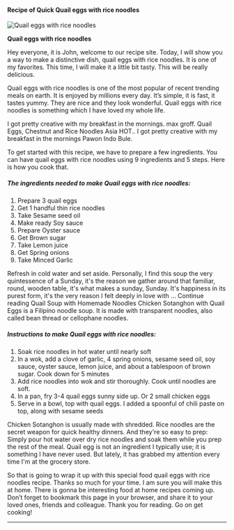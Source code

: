             

#### Recipe of Quick Quail eggs with rice noodles

![Quail eggs with rice noodles](https://img-global.cpcdn.com/recipes/57d10873dbb58395/751x532cq70/quail-eggs-with-rice-noodles-recipe-main-photo.jpg)

**Quail eggs with rice noodles**

Hey everyone, it is John, welcome to our recipe site. Today, I will show you a way to make a distinctive dish, quail eggs with rice noodles. It is one of my favorites. This time, I will make it a little bit tasty. This will be really delicious.

Quail eggs with rice noodles is one of the most popular of recent trending meals on earth. It is enjoyed by millions every day. It’s simple, it is fast, it tastes yummy. They are nice and they look wonderful. Quail eggs with rice noodles is something which I have loved my whole life.

I got pretty creative with my breakfast in the mornings. max groff. Quail Eggs, Chestnut and Rice Noodles Asia HOT.. I got pretty creative with my breakfast in the mornings Pawon Indo Bule.

To get started with this recipe, we have to prepare a few ingredients. You can have quail eggs with rice noodles using 9 ingredients and 5 steps. Here is how you cook that.

##### The ingredients needed to make Quail eggs with rice noodles:

1.  Prepare 3 quail eggs
2.  Get 1 handful thin rice noodles
3.  Take Sesame seed oil
4.  Make ready Soy sauce
5.  Prepare Oyster sauce
6.  Get Brown sugar
7.  Take Lemon juice
8.  Get Spring onions
9.  Take Minced Garlic

Refresh in cold water and set aside. Personally, I find this soup the very quintessence of a Sunday, it's the reason we gather around that familiar, round, wooden table, it's what makes a sunday, Sunday. It's happiness in its purest form, it's the very reason I felt deeply in love with … Continue reading Quail Soup with Homemade Noodles Chicken Sotanghon with Quail Eggs is a Filipino noodle soup. It is made with transparent noodles, also called bean thread or cellophane noodles.

##### Instructions to make Quail eggs with rice noodles:

1.  Soak rice noodles in hot water until nearly soft
2.  In a wok, add a clove of garlic, 4 spring onions, sesame seed oil, soy sauce, oyster sauce, lemon juice, and about a tablespoon of brown sugar. Cook down for 5 minutes
3.  Add rice noodles into wok and stir thoroughly. Cook until noodles are soft.
4.  In a pan, fry 3-4 quail eggs sunny side up. Or 2 small chicken eggs
5.  Serve in a bowl, top with quail eggs. I added a spoonful of chili paste on top, along with sesame seeds

Chicken Sotanghon is usually made with shredded. Rice noodles are the secret weapon for quick healthy dinners. And they're so easy to prep: Simply pour hot water over dry rice noodles and soak them while you prep the rest of the meal. Quail egg is not an ingredient I typically use; it is something I have never used. But lately, it has grabbed my attention every time I'm at the grocery store.

So that is going to wrap it up with this special food quail eggs with rice noodles recipe. Thanks so much for your time. I am sure you will make this at home. There is gonna be interesting food at home recipes coming up. Don’t forget to bookmark this page in your browser, and share it to your loved ones, friends and colleague. Thank you for reading. Go on get cooking!

* * *